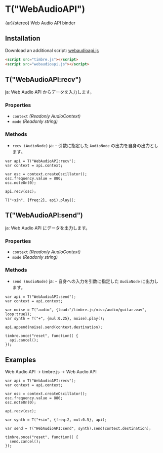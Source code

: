 T("WebAudioAPI")
================
{ar}{stereo} Web Audio API binder

## Installation

Download an additional script: [webaudioapi.js](http://mohayonao.github.com/timbre.js/src/extra/webaudioapi.js)

```html
<script src="timbre.js"></script>
<script src="webaudioapi.js"></script>
```

## T("WebAudioAPI:recv") ##
ja: Web Audio API からデータを入力します。

### Properties ###
- `context` _(Readonly AudioContext)_
- `mode` _(Readonly string)_

### Methods ###
- `recv (AudioNode)`
ja:  - 引数に指定した `AudioNode` の出力を自身の出力とします。

```timbre
var api = T("WebAudioAPI:recv");
var context = api.context;

var osc = context.createOscillator();
osc.frequency.value = 880;
osc.noteOn(0);

api.recv(osc);

T("+sin", {freq:2}, api).play();
```

## T("WebAudioAPI:send") ##
ja: Web Audio API にデータを出力します。

### Properties ###
- `context` _(Readonly AudioContext)_
- `mode` _(Readonly string)_

### Methods ###
- `send (AudioNode)`
ja:  - 自身への入力を引数に指定した `AudioNode` に出力します。

```timbre
var api = T("WebAudioAPI:send");
var context = api.context;

var noise = T("audio", {load:"/timbre.js/misc/audio/guitar.wav", loop:true});
var synth = T("+", {mul:0.25}, noise).play();

api.append(noise).send(context.destination);

timbre.once("reset", function() {
  api.cancel();
});
```

<script src="/timbre.js/src/extras/webaudioapi.js"></script>

## Examples ##
Web Audio API -> timbre.js -> Web Audio API

```timbre
var api = T("WebAudioAPI:recv");
var context = api.context;

var osc = context.createOscillator();
osc.frequency.value = 880;
osc.noteOn(0);

api.recv(osc);

var synth = T("+sin", {freq:2, mul:0.5}, api);

var send = T("WebAudioAPI:send", synth).send(context.destination);

timbre.once("reset", function() {
  send.cancel();
});
```
